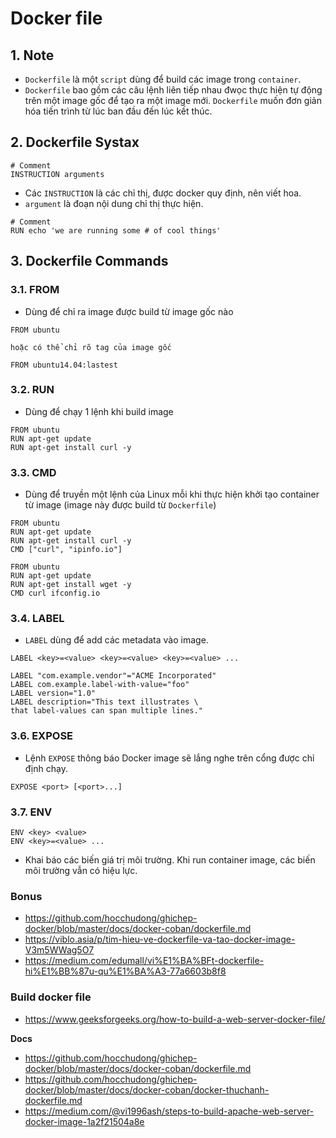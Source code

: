 # Docker file
## 1. Note
- `Dockerfile` là một `script` dùng để build các image trong `container`.
- `Dockerfile` bao gồm các câu lệnh liên tiếp nhau đwọc thực hiện tự động trên một image gốc để tạo ra một image mới. `Dockerfile` muốn đơn giản hóa tiến trình từ lúc ban đầu đến lúc kết thúc.

## 2. Dockerfile Systax
```
# Comment
INSTRUCTION arguments
```
- Các `INSTRUCTION` là các chỉ thị, được docker quy định, nên viết hoa.
- `argument` là đoạn nội dung chỉ thị thực hiện.
```
# Comment
RUN echo 'we are running some # of cool things'
```

## 3. Dockerfile Commands
### 3.1. FROM
- Dùng để chỉ ra image được build từ image gốc nào
```
FROM ubuntu

hoặc có thể chỉ rõ tag của image gốc

FROM ubuntu14.04:lastest
```

### 3.2. RUN
- Dùng để chạy 1 lệnh khi build image
```
FROM ubuntu
RUN apt-get update
RUN apt-get install curl -y
```

### 3.3. CMD
- Dùng để truyền một lệnh của Linux mỗi khi thực hiện khởi tạo container từ image (image này được build từ `Dockerfile`)
```
FROM ubuntu
RUN apt-get update
RUN apt-get install curl -y
CMD ["curl", "ipinfo.io"]
```

```
FROM ubuntu
RUN apt-get update
RUN apt-get install wget -y
CMD curl ifconfig.io
```

### 3.4. LABEL
- `LABEL` dùng để add các metadata vào image.
```
LABEL <key>=<value> <key>=<value> <key>=<value> ...
```

```
LABEL "com.example.vendor"="ACME Incorporated"
LABEL com.example.label-with-value="foo"
LABEL version="1.0"
LABEL description="This text illustrates \
that label-values can span multiple lines."
```

### 3.6. EXPOSE
- Lệnh `EXPOSE` thông báo Docker image sẽ lắng nghe trên cổng được chỉ định chạy.

```
EXPOSE <port> [<port>...]
```

### 3.7. ENV
```
ENV <key> <value>
ENV <key>=<value> ...
```
- Khai báo các biến giá trị môi trường. Khi run container image, các biến môi trường vẫn có hiệu lực.

### Bonus
- https://github.com/hocchudong/ghichep-docker/blob/master/docs/docker-coban/dockerfile.md
- https://viblo.asia/p/tim-hieu-ve-dockerfile-va-tao-docker-image-V3m5WWag5O7
- https://medium.com/edumall/vi%E1%BA%BFt-dockerfile-hi%E1%BB%87u-qu%E1%BA%A3-77a6603b8f8

### Build docker file
- https://www.geeksforgeeks.org/how-to-build-a-web-server-docker-file/

__Docs__
- https://github.com/hocchudong/ghichep-docker/blob/master/docs/docker-coban/dockerfile.md
- https://github.com/hocchudong/ghichep-docker/blob/master/docs/docker-coban/docker-thuchanh-dockerfile.md
- https://medium.com/@vi1996ash/steps-to-build-apache-web-server-docker-image-1a2f21504a8e